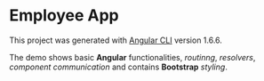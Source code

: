# Employee App

This project was generated with [Angular CLI](https://github.com/angular/angular-cli) version 1.6.6.

The demo shows basic **Angular** functionalities, *routinng*, *resolvers*, *component communication* and contains **Bootstrap** *styling*.
